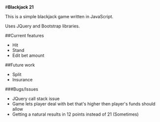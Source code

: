 #**Blackjack 21**

This is a simple blackjack game written in JavaScript.

Uses JQuery and Bootstrap libraries. 

##Current features
* Hit
* Stand
* Edit bet amount

##Future work
* Split
* Insurance

###Bugs/Issues
* JQuery call stack issue
* Game lets player deal with bet that's higher then player's funds should allow
* Getting a natural results in 12 points instead of 21 (Sometimes)